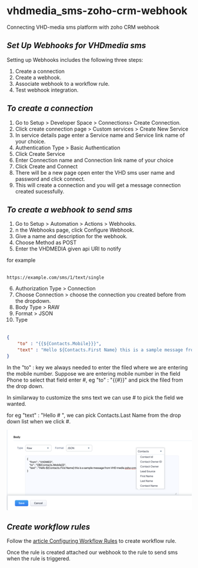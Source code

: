 # vhdmedia_sms-zoho-crm-webhook
Connecting VHD-media sms platform with zoho CRM webhook

## *Set Up Webhooks for VHDmedia sms*
Setting up Webhooks includes the following three steps:

1. Create a connection
2. Create a webhook.
2. Associate webhook to a workflow rule.
3. Test webhook integration.

## *To create a connection*

1. Go to Setup > Developer Space > Connections> Create Connection.
2. Click create connection page > Custom services > Create New Service
3. In service details page enter a Service name and Service link name of your choice. 
4. Authentication Type > Basic Authentication 
5. Click Create Service
6. Enter Connection name and Connection link name of your choice 
7. Click Create and Connect 
8. There will be a new page open enter the VHD sms user name and password and click connect. 
9. This will create a connection and you will get a message connection created sucessfully. 


## *To create a webhook to send sms*


1. Go to Setup > Automation > Actions > Webhooks.
2. n the Webhooks page, click Configure Webhook.
3. Give a name and description for the webhook. 
4. Choose Method as POST
5. Enter the VHDMEDIA given api URI to notify 

for example 

```URI

https://example.com/sms/1/text/single

```
6. Authorization Type > Connection 
7. Choose Connection > choose the connection you created before from the dropdown. 
8. Body Type > RAW 
9. Format > JSON
10. Type 

```Json

{
    "to" : "{{${Contacts.Mobile}}}",
    "text" : "Hello ${Contacts.First Name} this is a sample message from VHD media zoho crm"
}


```

In the "to" : key we always needed to enter the filed  where we are entering the mobile number. Suppose we are entering mobile number in the field Phone to select that field enter #,  eg "to" : "{{#}}" and pick the filed from the drop down. 

In similarway to customize the sms text we can use # to pick the field we wanted. 

for eg "text" : "Hello # ", we can pick Contacts.Last Name from the drop down list when we click #. 

![text-body](/images/text-body.png)


## *Create workflow rules* 

Follow the [article Configuring Workflow Rules](https://help.zoho.com/portal/en/kb/crm/automate-business-processes/workflow-management/articles/configuring-workflow-rules#Part_1_-_Enter_the_basic_details_of_the_rule) to create workflow rule. 

Once the rule is created attached our webhook to the rule to send sms when the rule is triggered. 